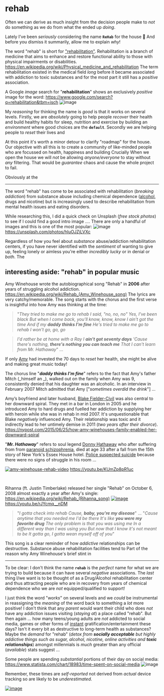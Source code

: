 # rehab

Often we can derive as much insight
from the decision people make
to _not_ do something
as we do from what the ended up _doing_.







Lately I've been _seriously_ considering the name **`ReHab`** for the house 💭
And before you dismiss it summarily, allow me to explain _why_!

The word "rehab" is short for ["rehabilitation"](https://en.wikipedia.org/wiki/Rehabilitation).  Rehabilitation is a branch of medicine that aims to enhance and restore functional ability to those with physical impairments or disabilities. https://en.wikipedia.org/wiki/Physical_medicine_and_rehabilitation
The term rehabilitation existed in the medical field _long_ before it became associated with addiction to toxic substances and for the most part it still has a _positive_ association.

A Google _image_ search for "**rehabilitation**" shows an exclusively _positive_ image for the word:
https://www.google.com/search?q=rehabilitation&tbm=isch
![image](https://user-images.githubusercontent.com/194400/71766002-dfcdef00-2ef2-11ea-8b9f-635c6536de8c.png)

My _reasoning_ for thinking the name is _good_ is that it works on several levels.
Firstly, we are _absolutely_ going to help people _recover_ their health and build healthy habits for sleep, nutrition and exercise
by building an _environment_ where good choices are the **`default`**.
Secondly we are helping people to _reset_ their lives and

At this point it's worth a minor detour to clarify "roadmap" for the house.
Our objective with all this is to create a community of like-minded people
who are focussed on health, happiness and building
Crucially
When we open the house we will _not_ be allowing _anyone/everyone_ to stay without _any_ filtering.
That would be _guarantee_ chaos and cause the whole project to fail.


Obviously at the


<hr />



The word "rehab" has come to be associated with rehabilitation (_breaking addiction_) from substance abuse including chemical dependence ([alcohol](https://github.com/dwyl/health/issues/48), drugs and nicotine) but is increasingly used to describe rehabilitation from mental health issues and eating disorders.

While researching this, I did a quick check on Unsplash (_free stock photos_) to see if I could find a good intro image .... There are only a handful of images and this is one of the most popular:
![image](https://user-images.githubusercontent.com/194400/71765431-924e8380-2eec-11ea-8241-f83ecff587f8.png)
https://unsplash.com/photos/hluOJZjLVXc

Regardless of how you feel about _substance_ abuse/addiction rehabilitation centers, if you have never identified with the _sentiment_ of wanting to give up, feeling lonely or aimless you're either _incredibly lucky_ or in denial or _both_. The


## interesting aside: "rehab" in popular music

Amy Winehouse wrote the autobiographical song "Rehab" in **2006** after years of struggling alcohol addiction. https://en.wikipedia.org/wiki/Rehab_(Amy_Winehouse_song)
The lyrics are very catchy/memorable. The song starts with the chorus and the first verse is insightful into how Amy was thinking at the time:

> "_They tried to make me go to rehab
I said, "no, no, no"
Yes, I've been black
But when I come back, you'll know, know, know
I ain't got the time
And if my **daddy thinks I'm fine**
He's tried to make me go to rehab
I won't go, go, go_

> _I'd rather be at home with a Ray
I **ain't got seventy days**
'Cause there's nothing, **there's nothing you can teach me**
That I can't learn from Mr. Hathaway_"
> ...

If only [Amy](https://en.wikipedia.org/wiki/Amy_Winehouse) had invested the 70 days to _reset_ her health, she might be alive and making great music today!

The chorus line "***daddy thinks I'm fine***" refers to the fact that Amy's father Mitch (_himself an _), walked out on the family when Amy was 9, consistently denied that his daughter was an alcoholic. In an interview in February 2007 Mitch admitted that Amy ["_sometimes overdid the drink_"] ...

Amy’s boyfriend and later husband, [Blake Fielder-Civil](https://www.thesun.co.uk/tvandshowbiz/8009075/amy-winehouses-ex-husband-blake-fielder-civil-went-from-showbiz-parties-and-luxury-holidays-to-stealing-from-a-barmaid-while-living-on-a-crime-ridden-estate/) was also central to her downward spiral. They met in a bar in London in 2005 and he introduced Amy to hard drugs and fuelled her addiction by supplying her with heroin while she was in rehab in mid 2007. It's unquestionable that Blake _negatively_ influenced Amy. Their relationship was toxic and it indirectly lead to her untimely demise in 2011 (_two years after their divorce_).
https://nypost.com/2015/06/25/how-amy-winehouses-family-enabled-her-downward-spiral

"***Mr. Hathaway***" refers to soul legend [Donny Hathaway](https://en.wikipedia.org/wiki/Donny_Hathaway) who after suffering from from [paranoid schizophrenia](https://en.wikipedia.org/wiki/Paranoid_schizophrenia), died at age 33 after a fall from the 15th story of New York's Essex House hotel.
[Police suspected suicide](https://www.nytimes.com/1979/01/15/archives/donny-hathaway-33-pop-and-blues-singer-dead-in-hotel-plunge-hit.html) because there were no signs of struggle in his room ...

[![amy-winehouse-rehab-video](https://user-images.githubusercontent.com/194400/71764474-354cd080-2ee0-11ea-9ceb-f8d9dbe0bbe7.png "Amy Winehouse - Rehab - Music Video - Click to Watch on YouTube")](https://youtu.be/KUmZp8pR1uc)
https://youtu.be/KUmZp8pR1uc

<br />

Rihanna (ft. Justin Timberlake) released her single "Rehab" on October 6, 2008 almost exactly a year after Amy's single: https://en.wikipedia.org/wiki/Rehab_(Rihanna_song)
[![image](https://user-images.githubusercontent.com/194400/71764488-56adbc80-2ee0-11ea-939e-c3e85a3e6b16.png)](https://youtu.be/rJYcmq__nDM)
https://youtu.be/rJYcmq__nDM

> "_I gotta check into rehab
Cause, **baby, you're my disease**_"
...
> "_Cause anytime that you needed me I'd be there
It's like **you were my favorite drug**
The only problem is that you was using me
In a different way than I was using you
But now that I know it's not meant to be
It gotta go, I gotta wean myself off of you_"

This song is a clear reminder of how _addictive_ relationships can be destructive.
Substance abuse rehabilitation facilities tend to
Part of the reason why Amy Winehouse's brief stint in

<hr />

To be clear: I don't think the name **`rehab`** is the _perfect_ name for what we are trying to build because it can have several _negative_ associations. The _last_ thing I/we want is to be thought of as a Drug/Alcohol rehabilitation center and thus attracting people who are in recovery from years of chemical dependence who we are _not_ equipped/qualified to support!

I just think the word "_works_" on several levels and we _could_ be instrumental in reassigning the _meaning_ of the word back to something a _lot_ more positive! I don't think that any _parent_ would want their child who does _not_ have any addiction issues visiting (_staying at_) a place called "rehab".
But then again ... how many teens/young adults are _not_ addicted to social media, games or other forms of [instant](https://github.com/dwyl/home/issues/29) gratification/entertainment these days? Isn't it every bit as destructive to long-term health as substances?
Maybe the _demand_ for "rehab" (_detox from **socially acceptable** but highly addictive things such as sugar, alcohol, nicotine, online activities and **toxic relationships**_) amongst millennials is _much_ greater than any official (_available_) stats suggest ...

Some people are spending _substantial_ portions of their day on social media:
https://www.statista.com/chart/18983/time-spent-on-social-media
![image](https://user-images.githubusercontent.com/194400/71765372-b8bfef00-2eeb-11ea-9764-e942002cbfe7.png)

Remember, these times are _self-reported_ not derived from _actual_ device tracking so are likely to be _underestimated_.

[![image](https://user-images.githubusercontent.com/194400/71878741-4dad2d00-3124-11ea-938c-8ebd9f9f32b0.png)](https://www.anattarecovery.com/california/)
